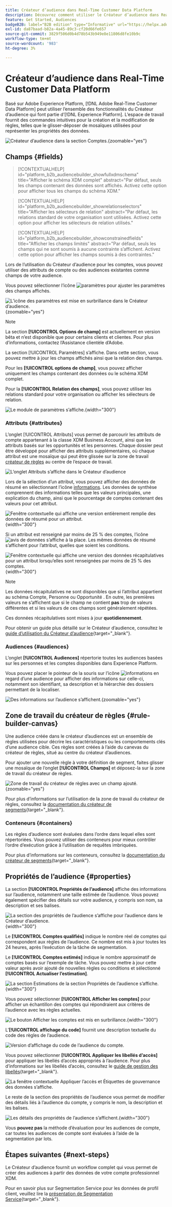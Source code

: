 ```yaml
---
title: Créateur d’audience dans Real-Time Customer Data Platform
description: Découvrez comment utiliser le Créateur d’audience dans Real-Time Customer Data Platform pour créer des audiences.
feature: Get Started, Audiences
badgeB2B: label="B2B edition" type="Informative" url="https://helpx.adobe.com/fr/legal/product-descriptions/real-time-customer-data-platform-b2b-edition-prime-and-ultimate-packages.html newtab=true"
exl-id: da87baad-b82a-4a45-89c3-cf20d66fe657
source-git-commit: 3829f506d0b4d78b543b949e8e11806d8fe10b9c
workflow-type: tm+mt
source-wordcount: '983'
ht-degree: 3%

---
```


# Créateur d’audience dans Real-Time Customer Data Platform

Basé sur Adobe Experience Platform, [!DNL Adobe Real-Time Customer Data Platform] peut utiliser l’ensemble des fonctionnalités du Créateur d’audience qui font partie d’[!DNL Experience Platform]. L’espace de travail fournit des commandes intuitives pour la création et la modification de règles, telles que le glisser-déposer de mosaïques utilisées pour représenter les propriétés des données.

![Créateur d’audience dans la section Comptes.](../assets/segmentation/audience-builder/audience-builder.png){zoomable="yes"}

## Champs {#fields}

>[!CONTEXTUALHELP]
>id="platform_b2b_audiencebuilder_showfullxdmschema"
>title="Afficher le schéma XDM complet"
>abstract="Par défaut, seuls les champs contenant des données sont affichés. Activez cette option pour afficher tous les champs du schéma XDM."

>[!CONTEXTUALHELP]
>id="platform_b2b_audiencebuilder_showrelationselectors"
>title="Afficher les sélecteurs de relation"
>abstract="Par défaut, les relations standard de votre organisation sont utilisées. Activez cette option pour afficher les sélecteurs de relation utilisés."

>[!CONTEXTUALHELP]
>id="platform_b2b_audiencebuilder_showconstrainedfields"
>title="Afficher les champs limités"
>abstract="Par défaut, seuls les champs qui ne sont soumis à aucune contrainte s’affichent. Activez cette option pour afficher les champs soumis à des contraintes."

Lors de l’utilisation du Créateur d’audience pour les comptes, vous pouvez utiliser des attributs de compte ou des audiences existantes comme champs de votre audience.

Vous pouvez sélectionner l’icône ![paramètres](../../images/icons/settings.png) pour ajuster les paramètres des champs affichés.

![L’icône des paramètres est mise en surbrillance dans le Créateur d’audience.](../assets/segmentation/audience-builder/select-settings.png){zoomable="yes"}

>[!NOTE]
>
>La section **[!UICONTROL Options de champ]** est actuellement en version bêta et n’est disponible que pour certains clients et clientes. Pour plus d’informations, contactez l’Assistance clientèle d’Adobe.

La section [!UICONTROL Paramètres] s’affiche. Dans cette section, vous pouvez mettre à jour les champs affichés ainsi que la relation des champs.

Pour les **[!UICONTROL options de champ]**, vous pouvez afficher uniquement les champs contenant des données ou le schéma XDM complet.

Pour la **[!UICONTROL Relation des champs]**, vous pouvez utiliser les relations standard pour votre organisation ou afficher les sélecteurs de relation.

![Le module de paramètres s’affiche.](../assets/segmentation/audience-builder/settings.png){width="300"}

### Attributs {#attributes}

L’onglet [!UICONTROL Attributs] vous permet de parcourir les attributs de compte appartenant à la classe XDM Business Account, ainsi que les attributs basés sur les opportunités et les personnes. Chaque dossier peut être développé pour afficher des attributs supplémentaires, où chaque attribut est une mosaïque qui peut être glissée sur la zone de travail [créateur de règles](#rule-builder-canvas) au centre de l’espace de travail.

![L’onglet Attributs s’affiche dans le Créateur d’audience](../assets/segmentation/audience-builder/attributes.png)

Lors de la sélection d’un attribut, vous pouvez afficher des données de résumé en sélectionnant l’icône [informations](../../images/icons/info.png). Les données de synthèse comprennent des informations telles que les valeurs principales, une explication du champ, ainsi que le pourcentage de comptes contenant des valeurs pour cet attribut.

![Fenêtre contextuelle qui affiche une version entièrement remplie des données de résumé pour un attribut.](../assets/segmentation/audience-builder/full-summary-data.png){width="300"}

Si un attribut est renseigné par moins de 25 % des comptes, l’icône ![avis de données](../../images/icons/data-notice.png) s’affiche à la place. Les mêmes données de résumé s’affichent pour l’attribut, quelles que soient les conditions.

![Fenêtre contextuelle qui affiche une version des données récapitulatives pour un attribut lorsqu’elles sont renseignées par moins de 25 % des comptes.](../assets/segmentation/audience-builder/empty-summary-data.png){width="300"}

>[!NOTE]
>
>Les données récapitulatives ne sont disponibles que si l’attribut appartient au schéma Compte, Personne ou Opportunité . En outre, les premières valeurs ne s’affichent que si le champ ne contient **pas** trop de valeurs différentes et si les valeurs de ces champs sont généralement répétées.
>
>Ces données récapitulatives sont mises à jour **quotidiennement**.

Pour obtenir un guide plus détaillé sur le Créateur d’audience, consultez le [guide d’utilisation du Créateur d’audience](../../segmentation/ui/segment-builder.md){target="_blank"}.

### Audiences {#audiences}

L’onglet **[!UICONTROL Audiences]** répertorie toutes les audiences basées sur les personnes et les comptes disponibles dans Experience Platform.

Vous pouvez placer le pointeur de la souris sur l’icône ![informations](../../images/icons/info.png) en regard d’une audience pour afficher des informations sur celle-ci, notamment son identifiant, sa description et la hiérarchie des dossiers permettant de la localiser.

![Des informations sur l’audience s’affichent.](../assets/segmentation/audience-builder/audience-information.png){zoomable="yes"}

## Zone de travail du créateur de règles {#rule-builder-canvas}

Une audience créée dans le créateur d’audiences est un ensemble de règles utilisées pour décrire les caractéristiques ou les comportements clés d’une audience cible. Ces règles sont créées à l’aide du canevas du créateur de règles, situé au centre du créateur d’audiences.

Pour ajouter une nouvelle règle à votre définition de segment, faites glisser une mosaïque de l’onglet **[!UICONTROL Champs]** et déposez-la sur la zone de travail du créateur de règles.

![Zone de travail du créateur de règles avec un champ ajouté.](../assets/segmentation/audience-builder/added-field.png){zoomable="yes"}

Pour plus d’informations sur l’utilisation de la zone de travail du créateur de règles, consultez la [documentation du créateur de segments](../../segmentation/ui/segment-builder.md#rule-builder-canvas){target="_blank"}.

### Conteneurs {#containers}

Les règles d’audience sont évaluées dans l’ordre dans lequel elles sont répertoriées. Vous pouvez utiliser des conteneurs pour mieux contrôler l’ordre d’exécution grâce à l’utilisation de requêtes imbriquées.

Pour plus d’informations sur les conteneurs, consultez la [documentation du créateur de segments](../../segmentation/ui/segment-builder.md#containers){target="_blank"}.

## Propriétés de l’audience {#properties}

La section **[!UICONTROL Propriétés de l’audience]** affiche des informations sur l’audience, notamment une taille estimée de l’audience. Vous pouvez également spécifier des détails sur votre audience, y compris son nom, sa description et ses balises.

![La section des propriétés de l’audience s’affiche pour l’audience dans le Créateur d’audience.](../assets/segmentation/audience-builder/audience-properties.png){width="300"}

Le **[!UICONTROL Comptes qualifiés]** indique le nombre réel de comptes qui correspondent aux règles de l’audience. Ce nombre est mis à jour toutes les 24 heures, après l’exécution de la tâche de segmentation.

Le **[!UICONTROL Comptes estimés]** indique le nombre approximatif de comptes basés sur l’exemple de tâche. Vous pouvez mettre à jour cette valeur après avoir ajouté de nouvelles règles ou conditions et sélectionné **[!UICONTROL Actualiser l’estimation]**.

![La section Estimations de la section Propriétés de l’audience s’affiche.](../assets/segmentation/audience-builder/account-estimates.png){width="300"}

Vous pouvez sélectionner **[!UICONTROL Afficher les comptes]** pour afficher un échantillon des comptes qui répondraient aux critères de l’audience avec les règles actuelles.

![Le bouton Afficher les comptes est mis en surbrillance.](../assets/segmentation/audience-builder/view-accounts.png){width="300"}

L’**[!UICONTROL affichage du code]** fournit une description textuelle du code des règles de l’audience.

![Version d’affichage du code de l’audience du compte.](../assets/segmentation/audience-builder/code-view.png)

Vous pouvez sélectionner **[!UICONTROL Appliquer les libellés d’accès]** pour appliquer les libellés d’accès appropriés à l’audience. Pour plus d’informations sur les libellés d’accès, consultez le [guide de gestion des libellés](../../access-control/abac/ui/labels.md){target="_blank"}.

![La fenêtre contextuelle Appliquer l’accès et Étiquettes de gouvernance des données s’affiche.](../assets/segmentation/audience-builder/apply-access-labels.png)

Le reste de la section des propriétés de l’audience vous permet de modifier des détails liés à l’audience du compte, y compris le nom, la description et les balises.

![Les détails des propriétés de l’audience s’affichent.](../assets/segmentation/audience-builder/audience-details.png){width="300"}

Vous **pouvez pas** la méthode d’évaluation pour les audiences de compte, car toutes les audiences de compte sont évaluées à l’aide de la segmentation par lots.

## Étapes suivantes {#next-steps}

Le Créateur d’audience fournit un workflow complet qui vous permet de créer des audiences à partir des données de votre compte professionnel XDM.

Pour en savoir plus sur Segmentation Service pour les données de profil client, veuillez lire la [présentation de Segmentation Service](../../segmentation/home.md){target="_blank"}.
